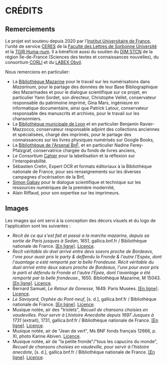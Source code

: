 # CRÉDITS

## Remerciements

Le projet est soutenu depuis 2020 par l'[Institut Universitaire de France](https://www.iufrance.fr/), l'unité de service [CERES](http://ceres-sorbonne-universite.fr/) de la [Faculté des Lettres de Sorbonne Université](https://lettres.sorbonne-universite.fr/) et la [TGIR Huma-num](https://www.huma-num.fr/).
Il a bénéficié aussi du soutien du [DIM STCN](https://www.dim-humanites-numeriques.fr/) de la région Île-de-France (Sciences des textes et connaissances nouvelles), du consortium [CORLI](https://corli.huma-num.fr/) et du [LABEX Obvil](https://obvil.sorbonne-universite.fr/).

Nous remercions en particulier:
- La [Bibliothèque Mazarine](https://www.bibliotheque-mazarine.fr/) pour le travail sur les numérisations dans *Mazarinum*, pour le partage des données de leur Base Bibliographique des Mazarinades et pour le dialogue scientifique sur ce projet, en particulier Yann Sordet, son directeur, Christophe Vellet, conservateur responsable du patrimoine imprimé, Gina Mars, ingénieure en informatique documentaire, ainsi que Patrick Latour, conservateur responsable des manuscrits et archives, pour le travail sur les chansonniers.
- La [Bibliothèque municipale de Lyon](https://www.bm-lyon.fr/) et en particulier Benjamin Ravier-Mazzocco, conservateur responsable adjoint des collections anciennes et spécialisées, chargé des imprimés, pour le partage des connaissances sur les livres physiques numérisés sur Google Books,
- La [Bibliothèque de l'Arsenal BnF](https:/www.bnf.fr/fr/arsenal/), et en particulier Nadine Ferey-Pfalzgraf, conservatrice chargée du fonds de livres anciens,
- Le Consortium [Cahier](https://cahier.hypotheses.org/) pour la labellisation et la réflexion sur l'interopérabilité.
- Sébastien Cretin, Expert OCR et formats éditoriaux à la Bibliothèque nationale de France, pour ses renseignements sur les diverses campagnes d'océrisation de la Bnf,
- [Simon Gabay](https://cv.archives-ouvertes.fr/simon-gabay) pour le dialogue scientifique et technique sur les ressources numériques de la première modernité,
- Alain Riffaud, pour son expertise sur les imprimeurs.

## Images

Les images qui ont servi à la conception des décors visuels et du logo de l'application sont les suivantes :

- *Recit de ce qui s'est fait et passé a la marche mazarine, depuis sa sortie de Paris jusques à Sedan*, 1651, gallica.bnf.fr / Bibliothèque nationale de France. [[En ligne]](https://gallica.bnf.fr/ark:/12148/btv1b8404257s). [Licence](https://gallica.bnf.fr/edit/und/conditions-dutilisation-des-contenus-de-gallica).
- *Recit véritable dv dvel arrivé entre devx soevrs proche de Bordeavx, l'vne pour auoir pris le party & deffendu la Fronde & l'autre l'Espée, dont l'auantage a esté remporté par la belle Frondeuse.
Récit véritable du duel arrivé entre deux sœurs proche de Bordeaux, l'une pour avoir pris le parti et défendu la Fronde et l'autre l'Épée, dont l'avantage a été remporté par la belle frondeuse.*, 1650. Bibliothèque Mazarine, M 15043. [[En ligne]](https://mazarinum.bibliotheque-mazarine.fr/records/item/3595-recit-veritable-du-duel-arrive-entre-deux-soeurs-proche-de-bordeaux-l-une-pour-avoir-pris-le-party-deffendu-la-fronde-l-autre-l-espee-dont-l-avantage-a-este-remporte-par-la-belle-frondeuse). [Licence](https://creativecommons.org/licenses/by-nc-nd/3.0/fr/).
- Bernard Samuel, *Le Retour de Gonesse*, 1649. Paris Musées. [[En ligne]](https://www.parismuseescollections.paris.fr/fr/musee-carnavalet/oeuvres/le-retour-de-gonesse). [Licence](https://creativecommons.org/publicdomain/zero/1.0/).
- *Le Savoyard, Orphée du Pont-neuf*, [s. d.], gallica.bnf.fr / Bibliothèque nationale de France. [[En ligne]](https://gallica.bnf.fr/ark:/12148/btv1b84340768.item). [Licence](https://gallica.bnf.fr/edit/und/conditions-dutilisation-des-contenus-de-gallica).
- Musique notée, air des "triolets", *Recueil de chansons choisies en vaudevilles. Pour servir à Lhistoire Anecdotte depuis 1697 Jusques à 1731* (extrait), 1731, gallica.bnf.fr / Bibliothèque nationale de France. [[En ligne]](https://gallica.bnf.fr/ark:/12148/btv1b10542312d/f52.item.r=vma%20ms%207). [Licence](https://gallica.bnf.fr/edit/und/conditions-dutilisation-des-contenus-de-gallica).
- Musique notée, air de "Jean de vert", Ms BNF fonds français 12666, p. XI, photo Karine Abiven. [Licence](https://www.bnf.fr/fr/conditions-de-reutilisations-des-donnees-de-la-bnf).
- Musique notée, air de "la petite fronde"/"tous les capucins du monde", *Recueil de chansons choisies en vaudeville, pour servir à l'histoire anecdote*, [s. d.], gallica.bnf.fr / Bibliothèque nationale de France. [[En ligne]](https://gallica.bnf.fr/ark:/12148/btv1b10557275w/f9.item.r=chansons%20pour%20servir%20%C3%A0%20l'histoire%20anecdotte). [Licence](https://gallica.bnf.fr/edit/und/conditions-dutilisation-des-contenus-de-gallica).


